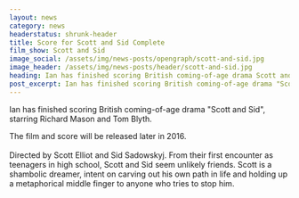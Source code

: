 ```yaml
---
layout: news
category: news
headerstatus: shrunk-header
title: Score for Scott and Sid Complete
film_show: Scott and Sid
image_social: /assets/img/news-posts/opengraph/scott-and-sid.jpg
image_header: /assets/img/news-posts/header/scott-and-sid.jpg
heading: Ian has finished scoring British coming-of-age drama Scott and Sid
post_excerpt: Ian has finished scoring British coming-of-age drama "Scott and Sid", starring Richard Mason and Tom Blyth.
---
```


Ian has finished scoring British coming-of-age drama "Scott and Sid", starring Richard Mason and Tom Blyth.<!--more-->

The film and score will be released later in 2016.
<br/><br/>
Directed by Scott Elliot and Sid Sadowskyj. From their first encounter as teenagers in high school, Scott and Sid seem unlikely friends. Scott is a shambolic dreamer, 
intent on carving out his own path in life and holding up a metaphorical middle finger to anyone who tries to stop him.